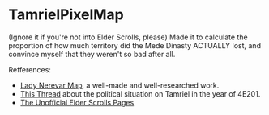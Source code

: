 # TamrielPixelMap

(Ignore it if you're not into Elder Scrolls, please) Made it to calculate the proportion of how much territory did the Mede Dinasty ACTUALLY lost, and convince myself that they weren't so bad after all.

Refferences:
* [Lady Nerevar Map](https://bit.ly/2GK87Q5), a well-made and well-researched work.
* [This Thread](https://bit.ly/2EN40QB) about the political situation on Tamriel in the year of 4E201.
* [The Unofficial Elder Scrolls Pages](https://en.uesp.net/wiki/Main_Page)
